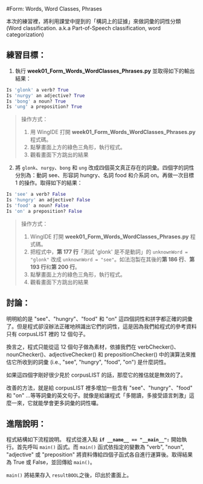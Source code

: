 #Form: Words, Word Classes, Phrases

本次的練習裡，將利用課堂中提到的「構詞上的証據」來做詞彙的詞性分類 (Word classification. a.k.a Part-of-Speech classification, word categorization)

## 練習目標：

1. 執行 **week01_Form_Words_WordClasses_Phrases.py** 並取得如下的輸出結果：
```python
Is 'glonk' a verb? True
Is 'nurgy' an adjective? True
Is 'bong' a noun? True
Is 'ung' a preposition? True
```

>  操作方式：
> 1. 用 WingIDE 打開 **week01_Form_Words_WordClasses_Phrases.py** 程式碼。
> 2. 點擊畫面上方的綠色三角形，執行程式。
> 3. 觀看畫面下方跳出的結果

2. 將 `glonk`、`nurgy`、`bong` 和 `ung` 改成四個英文真正存在的詞彙。四個字的詞性分別為：動詞 see、形容詞 hungry、名詞 food 和介系詞 on。再做一次目標 1 的操作。取得如下的結果：
```python
Is 'see' a verb? False
Is 'hungry' an adjective? False
Is 'food' a noun? False
Is 'on' a preposition? False
```
> 操作方式：
> 1.  WingIDE 打開 **week01_Form_Words_WordClasses_Phrases.py** 程式碼。
> 2. 把程式中，**第 177 行**「測試 'glonk' 是不是動詞」的 `unknownWord = "glonk"` 改成 `unknownWord = "see"`。如法泡製在其後的**第 186 行**、**第 193 行**和**第 200 行**。
> 3. 點擊畫面上方的綠色三角形，執行程式。
> 4. 觀看畫面下方跳出的結果

## 討論：
明明給的是 "see"、"hungry"、"food" 和 "on" 這四個詞性和拼字都正確的詞彙了。但是程式卻沒辦法正確地辨識出它們的詞性，這是因為我們給程式的參考資料只有 corpusLIST 裡的 12 個句子。

換言之，程式只能從這 12 個句子做為素材，依據我們在 verbChecker()、nounChecker()、adjectiveChecker() 和 prepositionChecker() 中的演算法來推估它所收到的詞彙 (i.e., "see", "hungry", "food", "on") 是什麼詞性。

如果這四個字剛好很少見於 corpusLIST 的話，那麼它的推估就是無效的了。

改善的方法，就是給 corpusLIST 裡多增加一些含有 "see"、"hungry"、"food" 和 "on" …等等詞彙的英文句子。就像是給讓程式「多閱讀，多接受語言刺激」這麼一來，它就能學會更多詞彙的詞性囉。

## 進階說明：
程式結構如下流程說明。
程式從進入點 **`if __name__ == "__main__":`** 開始執行。首先呼叫 `main()` 函式。而 `main()` 函式依指定的變數為 "verb", "noun", "adjective" 或 "preposition" 將資料傳給四個子函式各自進行運算後。取得結果為 True 或 False，並回傳給 `main()`。

`main()` 將結果存入 `resultBOOL`之後，印出於畫面上。